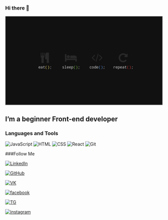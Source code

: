 ### Hi there 👋
[![Header](https://github.com/Askeladd06/Askeladd06/blob/main/assets/2906282.jpg)](https://www.linkedin.com/in/v-toderishen/)

## I’m a beginner Front-end developer

### Languages and Tools
![JavaScript](https://img.shields.io/badge/-JavaScript-313335?style=for-the-badge&logo=JavaScript&logoColor=default)
![HTML](https://img.shields.io/badge/-HTML-313335?style=for-the-badge&logo=&logoColor=white)
![CSS](https://img.shields.io/badge/-CSS-313335?style=for-the-badge&logo=&logoColor=orange)
![React](https://img.shields.io/badge/-React-313335?style=for-the-badge&logo=React&logoColor=61DBFB)
![Git](https://img.shields.io/badge/-Git-313335?style=for-the-badge&logo=Git&logoColor=white)


###Follow Me


[![LinkedIn](https://img.shields.io/badge/-Linked_In-black?style=for-the-badge&logo=LinkedIn&logoColor=blue)](https://www.linkedin.com/in/v-toderishen/)

[![GitHub](https://img.shields.io/badge/-Git_Hub-black?style=for-the-badge&logo=GitHub&logoColor=white)](https://github.com/Askeladd06)

[![VK](https://img.shields.io/badge/-Vkontakte-black?style=for-the-badge&logo=VK&logoColor=blue)](https://vk.com/vivec_the_living_god)

[![facebook](https://img.shields.io/badge/-Facebook-black?style=for-the-badge&logo=facebook&logoColor=blue)](https://www.facebook.com/vlad.toderishen.06)

[![TG](https://img.shields.io/badge/-Telegram-black?style=for-the-badge&logo=Telegram&logoColor=blue)](https://t.me/Askeladd06)

[![instagram](https://img.shields.io/badge/-instagram-black?style=for-the-badge&logo=instagram&logoColor=purple)](https://www.instagram.com/night_toderishen/)






















<!-- - 🔭 I’m currently working on ...
- 🌱 I’m currently learning ...
- 👯 I’m looking to collaborate on ...
- 🤔 I’m looking for help with ...
- 💬 Ask me about ...
- 📫 How to reach me: ...
- 😄 Pronouns: ...
- ⚡ Fun fact: ... -->
